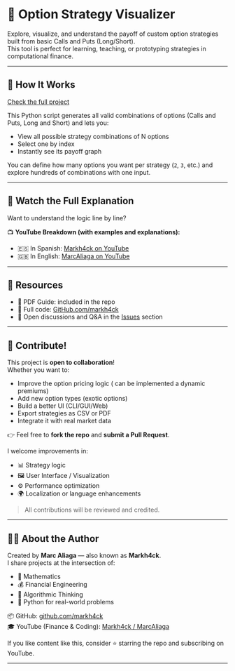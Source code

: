 # 🧠 Option Strategy Visualizer

Explore, visualize, and understand the payoff of custom option strategies built from basic Calls and Puts (Long/Short).  
This tool is perfect for learning, teaching, or prototyping strategies in computational finance.

---

## 📘 How It Works

[Check the full project](https://www.markaliaga.com/projects/option-strategy-visualizer)  


This Python script generates all valid combinations of options (Calls and Puts, Long and Short) and lets you:

- View all possible strategy combinations of N options
- Select one by index
- Instantly see its payoff graph

You can define how many options you want per strategy (`2`, `3`, etc.) and explore hundreds of combinations with one input.

---

## 🎥 Watch the Full Explanation

Want to understand the logic line by line?

📺 **YouTube Breakdown (with examples and explanations):**

- 🇪🇸 In Spanish: [Markh4ck on YouTube](https://www.youtube.com/@Markh4ck)  
- 🇬🇧 In English: [MarcAliaga on YouTube](https://www.youtube.com/@MarcAliaga)

---

## 📂 Resources

- 🧾 PDF Guide: included in the repo
- 🧠 Full code: [GitHub.com/markh4ck](https://github.com/markh4ck)
- 💬 Open discussions and Q&A in the [Issues](https://github.com/markh4ck) section

---

## 🤝 Contribute!

This project is **open to collaboration**!  
Whether you want to:

- Improve the option pricing logic ( can be implemented a dynamic premiums)
- Add new option types (exotic options)
- Build a better UI (CLI/GUI/Web)
- Export strategies as CSV or PDF
- Integrate it with real market data

👉 Feel free to **fork the repo** and **submit a Pull Request**.

I welcome improvements in:

- 📊 Strategy logic
- 🖼️ User Interface / Visualization
- ⚙️ Performance optimization
- 🌍 Localization or language enhancements

> All contributions will be reviewed and credited.

---

## 🧑‍💻 About the Author

Created by **Marc Aliaga** — also known as **Markh4ck**.  
I share projects at the intersection of:

- 🧠 Mathematics
- 💰 Financial Engineering
- 🧮 Algorithmic Thinking
- 🐍 Python for real-world problems

📦 GitHub: [github.com/markh4ck](https://github.com/markh4ck)  
🎓 YouTube (Finance & Coding): [Markh4ck / MarcAliaga](https://www.youtube.com/@Markh4ck)

If you like content like this, consider ⭐️ starring the repo and subscribing on YouTube.

---

